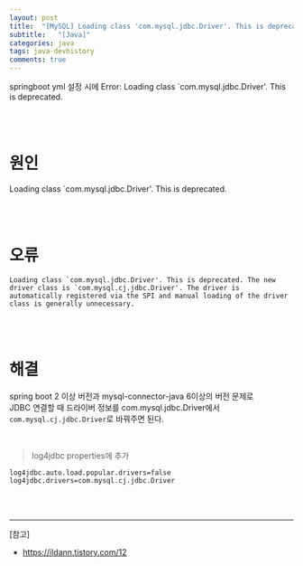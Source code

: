 ```yaml
---
layout: post
title:  "[MySQL] Loading class 'com.mysql.jdbc.Driver'. This is deprecated. The new driver class is 'com.mysql.cj.jdbc.Driver'."
subtitle:   "[Java]"
categories: java
tags: java-devhistory
comments: true
---
```


springboot yml 설정 시에 Error: Loading class `com.mysql.jdbc.Driver'. This is deprecated.

<br><br>


# 원인

Loading class `com.mysql.jdbc.Driver'. This is deprecated.

<br><br>


# 오류

```
Loading class `com.mysql.jdbc.Driver'. This is deprecated. The new driver class is `com.mysql.cj.jdbc.Driver'. The driver is automatically registered via the SPI and manual loading of the driver class is generally unnecessary.
```

<br><br>

# 해결

spring boot 2 이상 버전과 mysql-connector-java 6이상의 버전 문제로  
JDBC 연결할 때 드라이버 정보를 com.mysql.jdbc.Driver에서 `com.mysql.cj.jdbc.Driver`로 바꿔주면 된다.

<br>

> log4jdbc properties에 추가

```properties
log4jdbc.auto.load.popular.drivers=false
log4jdbc.drivers=com.mysql.cj.jdbc.Driver
```

<br><br>


---
[참고]
- https://ildann.tistory.com/12
